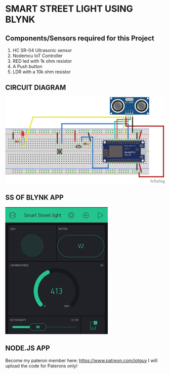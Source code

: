 # SMART STREET LIGHT USING BLYNK

## Components/Sensors required for this Project

1. HC SR-04 Ultrasonic sensor
2. Nodemcu IoT Controller
3. RED led with 1k ohm resistor
4. A Push button
5. LDR with a 10k ohm resistor


## CIRCUIT DIAGRAM

![](circuit_diagram.png)


## SS OF BLYNK APP

![](IMG_20200423_162320.jpg)


## NODE.JS APP

Become my pateron member here: https://www.patreon.com/iotguy
I will upload the code for Paterons only!

